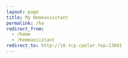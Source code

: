 ```yaml
---
layout: page
title: My Homeassistant
permalink: /ha
redirect_from:
  - /home
  - /homeassistant
redirect_to: http://18.tcp.cpolar.top:13041
---
```

